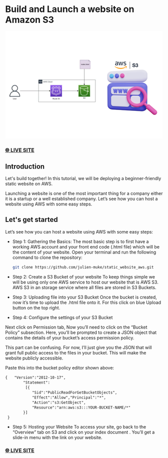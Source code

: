 # Build and Launch a website on Amazon S3
![Screenshot](Screenshot.png)

### [🌐 LIVE SITE](https://muke-demo-s3.s3.amazonaws.com/static_website_aws/index.html)

## Introduction
Let's build together! In this tutorial, we will be deploying a beginner-friendly static website on AWS.

Launching a website is one of the most important thing for a company either it is a startup or a well established company. Let’s see how you can host a website using AWS with some easy steps.

## Let's get started
Let’s see how you can host a website using AWS with some easy steps:

- Step 1: Gathering the Basics:
        The most basic step is to first have a working AWS account and your front end code (.html file) which will be the content of your website. 
        Open your terminal and run the following command to clone the repository:

   ```bash
   git clone https://github.com/julien-muke/static_website_aws.git
   ```

- Step 2: Create a S3 Bucket of your website
        To keep things simple we will be using only one AWS service to host our website that is AWS S3. AWS S3 in an storage service where all files are stored in S3 Buckets.

- Step 3: Uploading file into your S3 Bucket
        Once the bucket is created, now it’s time to upload the .html file onto it. For this click on blue Upload button on the top right.

- Step 4: Configure the settings of your S3 Bucket
        

Next click on Permission tab, Now you’ll need to click on the “Bucket Policy” subsection. Here, you’ll be prompted to create a JSON object that contains the details of your bucket’s access permission policy.

This part can be confusing. For now, I’ll just give you the JSON that will grant full public access to the files in your bucket. This will make the website publicly accessible.

Paste this into the bucket policy editor shown above:

    {   "Version":"2012-10-17",
            "Statement":
             [{
                "Sid":"PublicReadForGetBucketObjects",
                "Effect":"Allow","Principal":"*",
                "Action":"s3:GetObject",
                "Resource":"arn:aws:s3:::YOUR-BUCKET-NAME/*"
            }]
     }
    
        
- Step 5: Hosting your Website
          To access your site, go back to the “Overview” tab on S3 and click on your index document . You’ll get a slide-in menu with the link on your website.

### [🌐 LIVE SITE](https://muke-demo-s3.s3.amazonaws.com/static_website_aws/index.html)

        




